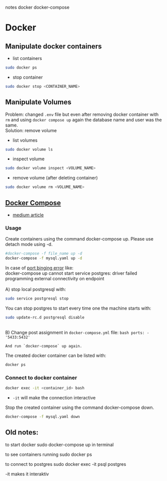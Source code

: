 notes docker docker-compose

# Docker

## Manipulate docker containers
- list containers
```bash
sudo docker ps
```
- stop container
```bash
sudo docker stop <CONTAINER_NAME>
```

## Manipulate Volumes

Problem: changed `.env` file but even after removing docker container with `rm` and using `docker compose up` again the database name and user was the same.
<br>Solution: remove volume

- list volumes
```bash
sudo docker volume ls
```
- inspect volume
```bash
sudo docker volume inspect <VOLUME_NAME>
```
- remove volume (after deleting container)
```bash
sudo docker volume rm <VOLUME_NAME>
```

## [Docker Compose](https://medium.com/codex/docker-compose-explained-3954baf495ec)
- [medium article](https://medium.com/codex/docker-compose-explained-3954baf495ec)

### Usage
Create containers using the command docker-compose up.
Please use detach mode using -d.

```bash
#docker-compose -f file_name up -d
docker-compose -f mysql.yaml up -d
```

In case of [port binging error](https://stackoverflow.com/questions/47069540/docker-compose-postgres-5432-bind-address-already-in-use-error) like: 
<br>docker-compose up cannot start service postgres: driver failed programming external connectivity on endpoint
<br><br>A) stop local postgresql with:
```bash
sudo service postgresql stop
```

You can stop postgres to start every time one the machine starts with:
```bash
sudo update-rc.d postgresql disable
```
<br>B) Change post assignment in `docker-compose.yml` file:
    ```bash
    ports:
      - '5433:5432'
    ```

    And run `docker-compose` up again.


The created docker container can be listed with:
```bash
docker ps
```

### Connect to docker container
```bash
docker exec -it <container_id> bash
```
- `-it` will make the connection interactive




Stop the created container using the command docker-compose down.
```bash
docker-compose -f mysql.yaml down
```




## Old notes:
to start docker
sudo docker-compose up in terminal

to see containers running
sudo docker ps

to connect to postgres
sudo docker exec -it <container-name> psql postgres

-it makes it interaktiv

